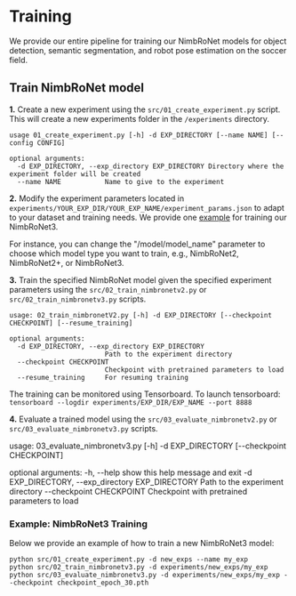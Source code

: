 # Training

We provide our entire pipeline for training our NimbRoNet models for object detection, semantic segmentation, and robot
pose estimation on the soccer field.


## Train NimbRoNet model

**1.** Create a new experiment using the `src/01_create_experiment.py` script. This will create a new experiments folder in the `/experiments` directory.

```
usage 01_create_experiment.py [-h] -d EXP_DIRECTORY [--name NAME] [--config CONFIG]

optional arguments:
  -d EXP_DIRECTORY, --exp_directory EXP_DIRECTORY Directory where the experiment folder will be created
  --name NAME           Name to give to the experiment
```



**2.** Modify the experiment parameters located in `experiments/YOUR_EXP_DIR/YOUR_EXP_NAME/experiment_params.json` to adapt to your dataset and training needs.
We provide one [example](https://github.com/angelvillar96/NimbRoNet3/tree/master/src/configs/numbronet3.json) for training our NimbRoNet3.

For instance, you can change the "/model/model_name" parameter to choose which model type you want to train, e.g., NimbRoNet2, NimbRoNet2+, or NimbRoNet3.



**3.** Train the specified NimbRoNet model given the specified experiment parameters using the `src/02_train_nimbronetv2.py` or `src/02_train_nimbronetv3.py`
scripts.

```
usage: 02_train_nimbronetV2.py [-h] -d EXP_DIRECTORY [--checkpoint CHECKPOINT] [--resume_training]

optional arguments:
  -d EXP_DIRECTORY, --exp_directory EXP_DIRECTORY
                        Path to the experiment directory
  --checkpoint CHECKPOINT
                        Checkpoint with pretrained parameters to load
  --resume_training     For resuming training
```


The training can be monitored using Tensorboard.
To launch tensorboard:
    ```
    tensorboard --logdir experiments/EXP_DIR/EXP_NAME --port 8888
    ```

**4.** Evaluate a trained model using the `src/03_evaluate_nimbronetv2.py` or `src/03_evaluate_nimbronetv3.py`
scripts.

usage: 03_evaluate_nimbronetv3.py [-h] -d EXP_DIRECTORY [--checkpoint CHECKPOINT]

optional arguments:
  -h, --help            show this help message and exit
  -d EXP_DIRECTORY, --exp_directory EXP_DIRECTORY
                        Path to the experiment directory
  --checkpoint CHECKPOINT
                        Checkpoint with pretrained parameters to load




### Example: NimbRoNet3 Training

Below we provide an example of how to train a new NimbRoNet3 model:

```
python src/01_create_experiment.py -d new_exps --name my_exp
python src/02_train_nimbronetv3.py -d experiments/new_exps/my_exp
python src/03_evaluate_nimbronetv3.py -d experiments/new_exps/my_exp --checkpoint checkpoint_epoch_30.pth
```
